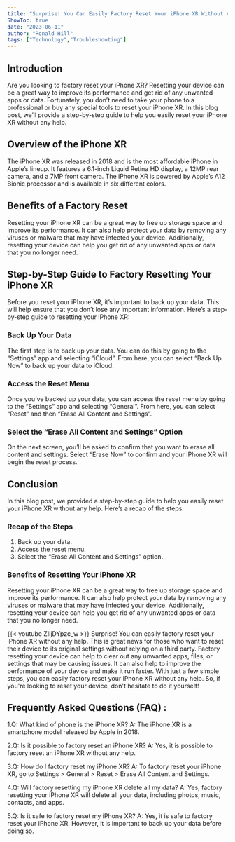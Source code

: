 ```yaml
---
title: "Surprise! You Can Easily Factory Reset Your iPhone XR Without Any Help!"
ShowToc: true 
date: "2023-06-11"
author: "Ronald Hill" 
tags: ["Technology","Troubleshooting"]
---
```

## Introduction
Are you looking to factory reset your iPhone XR? Resetting your device can be a great way to improve its performance and get rid of any unwanted apps or data. Fortunately, you don’t need to take your phone to a professional or buy any special tools to reset your iPhone XR. In this blog post, we’ll provide a step-by-step guide to help you easily reset your iPhone XR without any help.

## Overview of the iPhone XR
The iPhone XR was released in 2018 and is the most affordable iPhone in Apple’s lineup. It features a 6.1-inch Liquid Retina HD display, a 12MP rear camera, and a 7MP front camera. The iPhone XR is powered by Apple’s A12 Bionic processor and is available in six different colors.

## Benefits of a Factory Reset
Resetting your iPhone XR can be a great way to free up storage space and improve its performance. It can also help protect your data by removing any viruses or malware that may have infected your device. Additionally, resetting your device can help you get rid of any unwanted apps or data that you no longer need.

## Step-by-Step Guide to Factory Resetting Your iPhone XR
Before you reset your iPhone XR, it’s important to back up your data. This will help ensure that you don’t lose any important information. Here’s a step-by-step guide to resetting your iPhone XR:

### Back Up Your Data
The first step is to back up your data. You can do this by going to the “Settings” app and selecting “iCloud”. From here, you can select “Back Up Now” to back up your data to iCloud.

### Access the Reset Menu
Once you’ve backed up your data, you can access the reset menu by going to the “Settings” app and selecting “General”. From here, you can select “Reset” and then “Erase All Content and Settings”.

### Select the “Erase All Content and Settings” Option
On the next screen, you’ll be asked to confirm that you want to erase all content and settings. Select “Erase Now” to confirm and your iPhone XR will begin the reset process.

## Conclusion
In this blog post, we provided a step-by-step guide to help you easily reset your iPhone XR without any help. Here’s a recap of the steps:

### Recap of the Steps
1. Back up your data.
2. Access the reset menu.
3. Select the “Erase All Content and Settings” option.

### Benefits of Resetting Your iPhone XR
Resetting your iPhone XR can be a great way to free up storage space and improve its performance. It can also help protect your data by removing any viruses or malware that may have infected your device. Additionally, resetting your device can help you get rid of any unwanted apps or data that you no longer need.

{{< youtube ZIljDYpzc_w >}} 
Surprise! You can easily factory reset your iPhone XR without any help. This is great news for those who want to reset their device to its original settings without relying on a third party. Factory resetting your device can help to clear out any unwanted apps, files, or settings that may be causing issues. It can also help to improve the performance of your device and make it run faster. With just a few simple steps, you can easily factory reset your iPhone XR without any help. So, if you're looking to reset your device, don't hesitate to do it yourself!

## Frequently Asked Questions (FAQ) :
1.Q: What kind of phone is the iPhone XR?
A: The iPhone XR is a smartphone model released by Apple in 2018.

2.Q: Is it possible to factory reset an iPhone XR?
A: Yes, it is possible to factory reset an iPhone XR without any help.

3.Q: How do I factory reset my iPhone XR?
A: To factory reset your iPhone XR, go to Settings > General > Reset > Erase All Content and Settings.

4.Q: Will factory resetting my iPhone XR delete all my data?
A: Yes, factory resetting your iPhone XR will delete all your data, including photos, music, contacts, and apps.

5.Q: Is it safe to factory reset my iPhone XR?
A: Yes, it is safe to factory reset your iPhone XR. However, it is important to back up your data before doing so.


